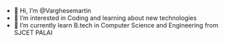 - 👋 Hi, I’m @Varghesemartin
- 👀 I’m interested in Coding and learning about new technologies
- 🌱 I’m currently learn B.tech in Computer Science and Engineering from SJCET PALAI

<!---
Varghesemartin/Varghesemartin is a ✨ special ✨ repository because its `README.md` (this file) appears on your GitHub profile.
You can click the Preview link to take a look at your changes.
--->
